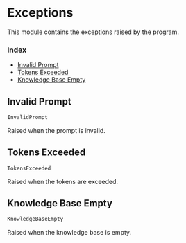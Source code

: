 # Exceptions

This module contains the exceptions raised by the program.

### Index

- [Invalid Prompt](#invalid-prompt)
- [Tokens Exceeded](#tokens-exceeded)
- [Knowledge Base Empty](#knowledge-base-empty)

## Invalid Prompt

```python
InvalidPrompt
```

Raised when the prompt is invalid.

## Tokens Exceeded

```python
TokensExceeded
```

Raised when the tokens are exceeded.

## Knowledge Base Empty

```python
KnowledgeBaseEmpty
```

Raised when the knowledge base is empty.
